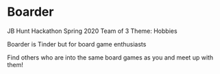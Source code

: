 # Boarder
JB Hunt Hackathon Spring 2020
Team of 3
Theme: Hobbies

Boarder is Tinder but for board game enthusiasts

Find others who are into the same board games as you and meet up with them!
